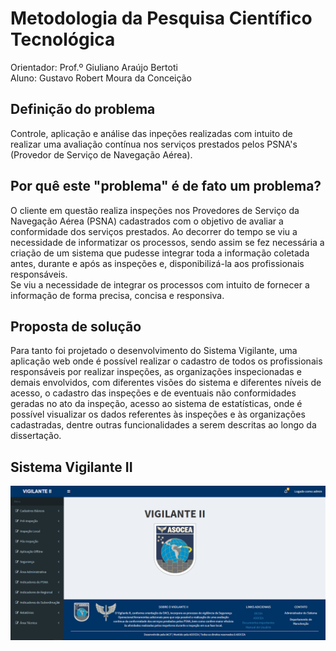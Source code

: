 # Metodologia da Pesquisa Científico Tecnológica

Orientador: Prof.º Giuliano Araújo Bertoti </br>
Aluno: Gustavo Robert Moura da Conceição

## Definição do problema
  Controle, aplicação e análise das inpeções realizadas com intuito de realizar uma avaliação contínua nos serviços prestados pelos PSNA's (Provedor de Serviço de Navegação Aérea).

## Por quê este "problema" é de fato um problema?
  O cliente em questão realiza inspeções nos Provedores de Serviço da Navegação Aérea (PSNA) cadastrados com o objetivo de avaliar a conformidade dos serviços prestados. Ao decorrer do tempo se viu a necessidade de informatizar os processos, sendo assim se fez necessária a criação de um sistema que pudesse integrar toda a informação coletada antes, durante e após as inspeções e, disponibilizá-la aos profissionais responsáveis.</br>
  Se viu a necessidade de integrar os processos com intuito de fornecer a informação de forma precisa, concisa e responsiva.

## Proposta de solução
  Para tanto foi projetado o desenvolvimento do Sistema Vigilante, uma aplicação web onde é possível realizar o cadastro de todos os profissionais responsáveis por realizar inspeções, as organizações inspecionadas e demais envolvidos, com diferentes visões do sistema e diferentes níveis de acesso, o cadastro das inspeções e de eventuais não conformidades geradas  no ato da inspeção, acesso ao sistema de estatísticas, onde é possível visualizar os dados referentes às inspeções e às organizações cadastradas, dentre outras funcionalidades a serem descritas ao longo da dissertação.

## Sistema Vigilante II

![Sistema Vigilante II](./img/homeVigilante.png)

